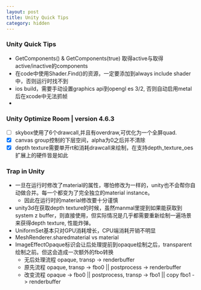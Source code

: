 ```yaml
---
layout: post
title: Unity Quick Tips
category: hidden
---
```


### Unity Quick Tips

* GetComponents<T>() & GetComponents<T>(true) 取得active与取得active/inactive的components
* 在code中使用Shader.Find()的资源，一定要添加到always include shader中，否则运行时找不到
* ios build，需要手动设置graphics api到opengl es 3/2, 否则自动启用metal后在xcode中无法抓帧
* 

### Unity Optimize Room | version 4.6.3

- [ ] skybox使用了6个drawcall,并且有overdraw,可优化为一个全屏quad.
- [x] canvas group控制的下层空间，alpha为0之后并不清除
- [x] depth texture需要单开rt和消耗drawcall来绘制，在支持depth_texture_oes扩展上的硬件皆是如此

### Trap in Unity

* 一旦在运行时修改了material的属性，哪怕修改为一样的，unity也不会帮你自动做合并。每一个都变为了完全独立的material instance。
  * 因此在运行时的material修改要十分谨慎
* unity3d在获取depth texture的时候，虽然manmal里提到如果能获取到system z buffer，则直接使用，但实际情况是几乎都需要重新绘制一遍场景来获得depth texture, 性能炸弹。
* UniformSet基本只对GPU消耗增长，CPU端消耗开销不明显
* MeshRenderer.sharedmaterial vs material
* ImageEffectOpaque标识会让后处理提前到opaque绘制之后，transparent绘制之前。但这会造成一次额外的fbo转换
  * 无后处理流程 opaque, transp -> renderbuffer
  * 原先流程 opaque, transp -> fbo0 || postprocess -> renderbuffer
  * 改变流程 opaque -> fbo0 || postprocess, transp -> fbo1 || copy fbo1 -> renderbuffer
